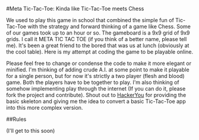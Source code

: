 #Meta Tic-Tac-Toe: Kinda like Tic-Tac-Toe meets Chess

We used to play this game in school that combined the simple fun of Tic-Tac-Toe with the strategy and forward thinking of a game like Chess. Some of our games took up to an hour or so. The gameboard is a 9x9 grid of 9x9 grids. I call it META TIC TAC TOE (if you think of a better name, please tell me). It's been a great friend to the bored that was us at lunch (obviously at the cool table). Here is my attempt at coding the game to be playable online.

Please feel free to change or condense the code to make it more elegant or minified. I'm thinking of adding crude A.I. at some point to make it playable for a single person, but for now it's strictly a two player (flesh and blood) game. Both the players have to be together to play. I'm also thinking of somehow implementing play through the internet (If you can do it, please fork the project and contribute). Shout out to [HackerYou](http://www.hackeryou.com) for providing the basic skeleton and giving me the idea to convert a basic Tic-Tac-Toe app into this more complex version.

##Rules

(I'll get to this soon)
